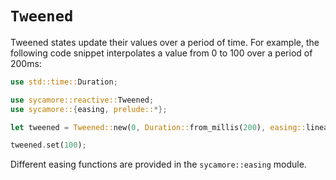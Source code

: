 # `Tweened`

Tweened states update their values over a period of time.
For example, the following code snippet interpolates a value from 0 to 100 over a period of 200ms:

```rust
use std::time::Duration;

use sycamore::reactive::Tweened;
use sycamore::{easing, prelude::*};

let tweened = Tweened::new(0, Duration::from_millis(200), easing::linear);

tweened.set(100);
```

Different easing functions are provided in the `sycamore::easing` module.
